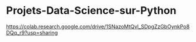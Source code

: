 # Projets-Data-Science-sur-Python

https://colab.research.google.com/drive/1SNazoMtQvl_SDpgZzGbOynkPo8DQq_r9?usp=sharing

